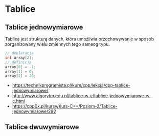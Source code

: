 # Tablice 

## Tablice jednowymiarowe

Tablica jest strukturą danych, która umożliwia przechowywanie w sposób zorganizowany wielu zmiennych tego sameog typu.

```cpp
// deklaracja
int array[2];
// definicja
array[0] = -1;
array[1] = 0;
array[2] = 20;
```


- https://technikprogramista.pl/kurs/cpp/lekcja/cpp-tablice-jednowymiarowe/
- http://www.algorytm.edu.pl/tablice-w-c/tablice-jednowymiarowe-w-c.html
- https://cpp0x.pl/kursy/Kurs-C++/Poziom-2/Tablice-jednowymiarowe/292

## Tablice dwuwymiarowe
